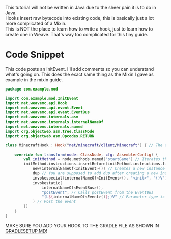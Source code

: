 This tutorial will not be written in Java due to the sheer pain it is to do in Java. <br >
Hooks insert raw bytecode into existing code, this is basically just a lot more complicated of a Mixin. <br >
This is NOT the place to learn how to write a hook, just to learn how to create one in Weave. That's way too complicated for this tiny guide. 

# Code Snippet
This code posts an InitEvent. I'll add comments so you can understand what's going on. This does the exact same thing as the Mixin I gave as example in the mixin guide.
```kotlin
package com.example.mod

import com.example.mod.InitEvent
import net.weavemc.api.Hook
import net.weavemc.api.event.Event
import net.weavemc.api.event.EventBus
import net.weavemc.internals.asm
import net.weavemc.internals.internalNameOf
import net.weavemc.internals.named
import org.objectweb.asm.tree.ClassNode
import org.objectweb.asm.Opcodes.RETURN

class MinecraftHook : Hook("net/minecraft/client/Minecraft") { // The constructor is the target

    override fun transform(node: ClassNode, cfg: AssemblerConfig) {
        val initMethod = node.methods.named("startGame") // Iterates through methods in this class to find the one named startGame and then stores it as a variable
        initMethod.instructions.insertBefore(initMethod.instructions.findLast {it.opcode == RETURN}, asm { // Finds the final return statement (end of method), uses Weave's ASM DSL
            new(internalNameOf<InitEvent>()) // Creates a new instance of InitEvent
            dup // You are supposed to add dup after creating a new instance of a class
            invokespecial(internalNameOf<InitEvent>(), "<init>", "()V") // Invokes the InitEvent
            invokestatic(
                internalNameOf<EventBus>(),
                "postEvent", // Calls postEvent from the EventBus
                "(L${internalNameOf<Event>()};)V" // Parameter type is event
            ) // Post the event
        })
    }
}
```
MAKE SURE YOU ADD YOUR HOOK TO THE GRADLE FILE AS SHOWN IN [GRADLESETUP.MD](https://github.com/astraltweaks/WeaveDevDocs/blob/main/docs/general/GradleSetup.md)!
